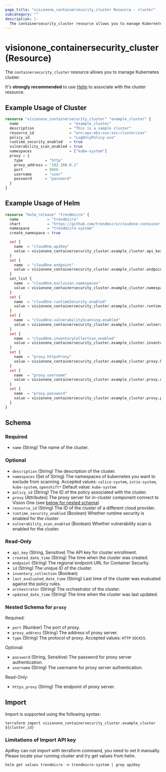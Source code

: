 ```yaml
---
page_title: "visionone_containersecurity_cluster Resource - cluster"
subcategory: ""
description: |-
  The containersecurity_cluster resource allows you to manage Kubernetes cluster.
---
```


# visionone_containersecurity_cluster (Resource)

The `containersecurity_cluster` resource allows you to manage Kubernetes cluster.

It's **strongly recommended** to use [Helm](https://registry.terraform.io/providers/hashicorp/helm/latest) to associate with the cluster resource.

## Example Usage of Cluster

```terraform
resource "visionone_containersecurity_cluster" "example_cluster" {
  name                       = "example_cluster"
  description                = "This is a sample cluster"
  resource_id                = "arn:aws:eks:xxx:xxx:cluster/xxx"
  policy_id                  = "LogOnlyPolicy-xxx"
  runtime_security_enabled   = true
  vulnerability_scan_enabled = true
  namespaces                 = ["kube-system"]
  proxy = {
    type          = "http"
    proxy_address = "192.168.0.1"
    port          = 8080
    username      = "user"
    password      = "password"
  }
}
```

## Example Usage of Helm

```terraform
resource "helm_release" "trendmicro" {
  name             = "trendmicro"
  chart            = "https://github.com/trendmicro/cloudone-container-security-helm/archive/master.tar.gz"
  namespace        = "trendmicro-system"
  create_namespace = true

  set {
    name  = "cloudOne.apiKey"
    value = visionone_containersecurity_cluster.example_cluster.api_key
  }
  set {
    name  = "cloudOne.endpoint"
    value = visionone_containersecurity_cluster.example_cluster.endpoint
  }
  set_list {
    name  = "cloudOne.exclusion.namespaces"
    value = visionone_containersecurity_cluster.example_cluster.namespaces
  }
  set {
    name  = "cloudOne.runtimeSecurity.enabled"
    value = visionone_containersecurity_cluster.example_cluster.runtime_security_enabled
  }
  set {
    name  = "cloudOne.vulnerabilityScanning.enabled"
    value = visionone_containersecurity_cluster.example_cluster.vulnerability_scan_enabled
  }
  set {
    name  = "cloudOne.inventoryCollection.enabled"
    value = visionone_containersecurity_cluster.example_cluster.inventory_collection
  }
  set {
    name  = "proxy.httpsProxy"
    value = visionone_containersecurity_cluster.example_cluster.proxy.https_proxy
  }
  set {
    name  = "proxy.username"
    value = visionone_containersecurity_cluster.example_cluster.proxy.username
  }
  set {
    name  = "proxy.password"
    value = visionone_containersecurity_cluster.example_cluster.proxy.password
  }
}
```

<!-- schema generated by tfplugindocs -->
## Schema

### Required

- `name` (String) The name of the cluster.

### Optional

- `description` (String) The description of the cluster.
- `namespaces` (Set of String) The namespaces of kubernetes you want to exclude from scanning. 
Accepted values: `calico-system`, `istio-system`, `kube-system`, `openshift*` Default value: `kube-system`
- `policy_id` (String) The ID of the policy associated with the cluster.
- `proxy` (Attributes) The proxy server for in-cluster component connect to Vision One (see [below for nested schema](#nestedatt--proxy))
- `resource_id` (String) The ID of the cluster of a different cloud provider.
- `runtime_security_enabled` (Boolean) Whether runtime security is enabled for the cluster.
- `vulnerability_scan_enabled` (Boolean) Whether vulnerability scan is enabled for the cluster.

### Read-Only

- `api_key` (String, Sensitive) The API key for cluster enrollment.
- `created_date_time` (String) The time when the cluster was created.
- `endpoint` (String) The regional endpoint URL for Container Security.
- `id` (String) The unique ID of the cluster.
- `inventory_collection` (Boolean)
- `last_evaluated_date_time` (String) Last time of the cluster was evaluated against the policy rules.
- `orchestrator` (String) The orchestrator of the cluster.
- `updated_date_time` (String) The time when the cluster was last updated.

<a id="nestedatt--proxy"></a>
### Nested Schema for `proxy`

Required:

- `port` (Number) The port of proxy.
- `proxy_address` (String) The address of proxy server.
- `type` (String) The protocol of proxy. Accepted values: `HTTP` `SOCKS5`.

Optional:

- `password` (String, Sensitive) The password for proxy server authentication.
- `username` (String) The username for proxy server authentication.

Read-Only:

- `https_proxy` (String) The endpoint of proxy server.

## Import

Import is supported using the following syntax:

```shell
terraform import visionone_containersecurity_cluster.example_cluster ${cluster_id}
```

### Limitations of Import API key
ApiKey can not import with terraform command, you need to set it manually.
Please locate your running cluster and try get values from helm.
```shell
helm get values trendmicro -n trendmicro-system | grep apiKey
```